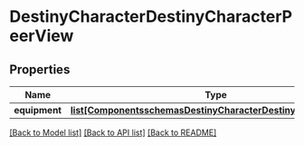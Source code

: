 # DestinyCharacterDestinyCharacterPeerView

## Properties
Name | Type | Description | Notes
------------ | ------------- | ------------- | -------------
**equipment** | [**list[ComponentsschemasDestinyCharacterDestinyItemPeerView]**](ComponentsschemasDestinyCharacterDestinyItemPeerView.md) |  | [optional] 

[[Back to Model list]](../README.md#documentation-for-models) [[Back to API list]](../README.md#documentation-for-api-endpoints) [[Back to README]](../README.md)


